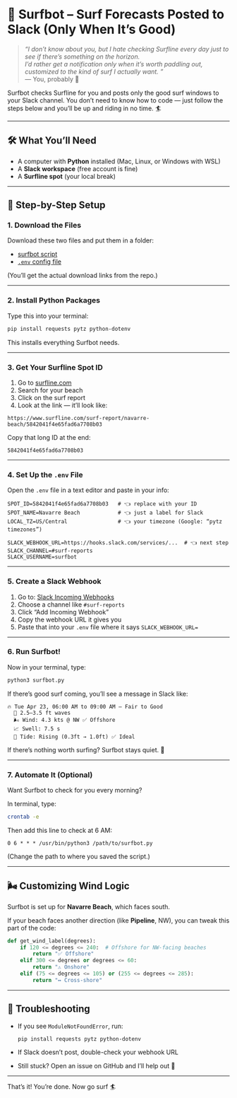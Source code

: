 # 🌊 Surfbot – Surf Forecasts Posted to Slack (Only When It’s Good)

> _“I don’t know about you, but I hate checking Surfline every day just to see if there’s something on the horizon.  
> I’d rather get a notification only when it’s worth paddling out, customized to the kind of surf I actually want. ”_  
> — You, probably 🤙

Surfbot checks Surfline for you and posts only the good surf windows to your Slack channel. You don’t need to know how to code — just follow the steps below and you’ll be up and riding in no time. 🏄

---

## 🛠️ What You’ll Need
- A computer with **Python** installed (Mac, Linux, or Windows with WSL)
- A **Slack workspace** (free account is fine)
- A **Surfline spot** (your local break)

---

## 👣 Step-by-Step Setup

### 1. Download the Files

Download these two files and put them in a folder:
- [surfbot script](surfbot.py)
- [`.env` config file](.env)

(You’ll get the actual download links from the repo.)

---

### 2. Install Python Packages

Type this into your terminal:

```bash
pip install requests pytz python-dotenv
```

This installs everything Surfbot needs.

---

### 3. Get Your Surfline Spot ID

1. Go to [surfline.com](https://surfline.com)
2. Search for your beach
3. Click on the surf report
4. Look at the link — it’ll look like:

```
https://www.surfline.com/surf-report/navarre-beach/5842041f4e65fad6a7708b03
```

Copy that long ID at the end:
```
5842041f4e65fad6a7708b03
```

---

### 4. Set Up the `.env` File

Open the `.env` file in a text editor and paste in your info:

```env
SPOT_ID=5842041f4e65fad6a7708b03   # 👈 replace with your ID
SPOT_NAME=Navarre Beach            # 👈 just a label for Slack
LOCAL_TZ=US/Central                # 👈 your timezone (Google: “pytz timezones”)

SLACK_WEBHOOK_URL=https://hooks.slack.com/services/...  # 👈 next step
SLACK_CHANNEL=#surf-reports
SLACK_USERNAME=surfbot
```

---

### 5. Create a Slack Webhook

1. Go to: [Slack Incoming Webhooks](https://my.slack.com/services/new/incoming-webhook/)
2. Choose a channel like `#surf-reports`
3. Click “Add Incoming Webhook”
4. Copy the webhook URL it gives you
5. Paste that into your `.env` file where it says `SLACK_WEBHOOK_URL=`

---

### 6. Run Surfbot!

Now in your terminal, type:

```bash
python3 surfbot.py
```

If there’s good surf coming, you’ll see a message in Slack like:

```
🔥 Tue Apr 23, 06:00 AM to 09:00 AM — Fair to Good
  🌊 2.5–3.5 ft waves
  🌬️ Wind: 4.3 kts @ NW ✅ Offshore
  📈 Swell: 7.5 s
  🌊 Tide: Rising (0.3ft → 1.0ft) ✅ Ideal
```

If there’s nothing worth surfing? Surfbot stays quiet. 🤫

---

### 7. Automate It (Optional)

Want Surfbot to check for you every morning?

In terminal, type:

```bash
crontab -e
```

Then add this line to check at 6 AM:

```
0 6 * * * /usr/bin/python3 /path/to/surfbot.py
```

(Change the path to where you saved the script.)

---

## 🌬️ Customizing Wind Logic

Surfbot is set up for **Navarre Beach**, which faces south.

If your beach faces another direction (like **Pipeline**, NW), you can tweak this part of the code:

```python
def get_wind_label(degrees):
    if 120 <= degrees <= 240:  # Offshore for NW-facing beaches
        return "✅ Offshore"
    elif 300 <= degrees or degrees <= 60:
        return "⚠️ Onshore"
    elif (75 <= degrees <= 105) or (255 <= degrees <= 285):
        return "↔️ Cross-shore"
```

---

## 🧼 Troubleshooting

- If you see `ModuleNotFoundError`, run:
  ```bash
  pip install requests pytz python-dotenv
  ```

- If Slack doesn’t post, double-check your webhook URL

- Still stuck? Open an issue on GitHub and I’ll help out 🤙

---

That’s it! You’re done. Now go surf 🏄
